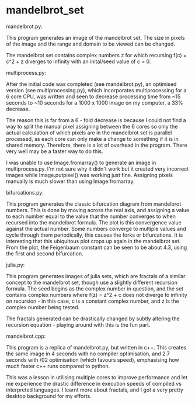 # mandelbrot_set
 

mandelbrot.py:

This program generates an image of the mandelbrot set. The size in pixels of the image and the range and domain to be viewed can be changed.

The mandelbrot set contains complex numbers z for which recursing f(c) = c^2 + z diverges to infinity with an inital/seed value of c = 0.


multiprocess.py:

After the initial code was completed (see mandelbrot.py), an optimised version (see multiprocessing.py), which incorporates multiprocessing for 
a 6 core CPU, was written and seen to decrease processing time from ~15 seconds to ~10 seconds for a 1000 x 1000 image on my computer, a 33% decrease.

The reason this is far from a 6 - fold decrease is because I could not find a way to split the manual pixel assigning between the 6 cores so only the actual calculation of which pixels are in the mandelbrot set is parallel processed, as each core can only make a change to something if it is in shared memory. Therefore, there is a lot of overhead in the program. There very well may be a faster way to do this.

I was unable to use Image.fromarray() to generate an image in multiprocess.py. I'm not sure why it didn't work but it created very incorrect images
while Image.putpixel() was working just fine. Assigning pixels manually is much slower than using Image.fromarray.

bifurcations.py:

This program generates the classic bifurcation diagram from mandelbrot numbers. 
This is done by moving across the real axis, and assigning a value to each number equal to the value that the number converges to when 
recursed into the mandelbrot formula. The plot is this convergence value against the actual number. Some numbers converge to multiple values and cycle through them periodically,
this causes the forks or bifurcations.
It is interesting that this ubiquitous plot crops up again in the mandelbrot set.
From the plot, the Feigenbaum constant can be seen to be about 4.3, using the first and second bifurcation.

julia.py:

This program generates images of julia sets, which are fractals of a similar concept to the mandelbrot set, though use a slightly different recursion formula.
The seed begins as the complex number in question, and the set contains complex numbers where f(z) = z^2 + c does not diverge to infinity on recursion - in this
case, c is a constant complex number, and z is the complex number being tested.

The fractals generated can be drastically changed by subtly altering the recursion equation - playing around with this is the fun part.

mandelbrot.cpp:

This program is a replica of mandelbrot.py, but written in c++. This creates the same image in 4 seconds with no compiler optimisation, and 2.7 seconds with /02 optimisation (which favours speed), emphasising how much faster c++ runs compared to python.

This was a lesson in utilising multiple cores to improve performance and let me experience the drastic difference in execution speeds of compiled vs interpreted languages.
I learnt more about fractals, and I got a very pretty desktop background for my efforts.



